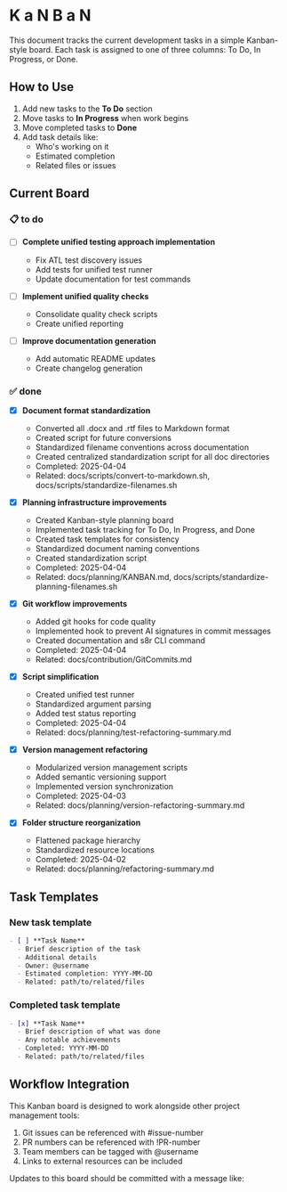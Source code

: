 # K a N B a N

This document tracks the current development tasks in a simple Kanban-style board. Each task is assigned to one of three columns: To Do, In Progress, or Done.

## How to Use

1. Add new tasks to the **To Do** section
2. Move tasks to **In Progress** when work begins
3. Move completed tasks to **Done**
4. Add task details like:
   - Who's working on it
   - Estimated completion
   - Related files or issues

## Current Board

### 📋 to do

- [ ] **Complete unified testing approach implementation**
  - Fix ATL test discovery issues
  - Add tests for unified test runner
  - Update documentation for test commands

- [ ] **Implement unified quality checks**
  - Consolidate quality check scripts
  - Create unified reporting

- [ ] **Improve documentation generation**
  - Add automatic README updates
  - Create changelog generation

### ✅ done

- [x] **Document format standardization**
  - Converted all .docx and .rtf files to Markdown format
  - Created script for future conversions
  - Standardized filename conventions across documentation
  - Created centralized standardization script for all doc directories
  - Completed: 2025-04-04
  - Related: docs/scripts/convert-to-markdown.sh, docs/scripts/standardize-filenames.sh

- [x] **Planning infrastructure improvements**
  - Created Kanban-style planning board
  - Implemented task tracking for To Do, In Progress, and Done
  - Created task templates for consistency
  - Standardized document naming conventions
  - Created standardization script
  - Completed: 2025-04-04
  - Related: docs/planning/KANBAN.md, docs/scripts/standardize-planning-filenames.sh

- [x] **Git workflow improvements**
  - Added git hooks for code quality
  - Implemented hook to prevent AI signatures in commit messages
  - Created documentation and s8r CLI command
  - Completed: 2025-04-04
  - Related: docs/contribution/GitCommits.md

- [x] **Script simplification**
  - Created unified test runner
  - Standardized argument parsing
  - Added test status reporting
  - Completed: 2025-04-04
  - Related: docs/planning/test-refactoring-summary.md

- [x] **Version management refactoring**
  - Modularized version management scripts
  - Added semantic versioning support
  - Implemented version synchronization
  - Completed: 2025-04-03
  - Related: docs/planning/version-refactoring-summary.md

- [x] **Folder structure reorganization**
  - Flattened package hierarchy
  - Standardized resource locations
  - Completed: 2025-04-02
  - Related: docs/planning/refactoring-summary.md

## Task Templates

### New task template
```markdown
- [ ] **Task Name**
  - Brief description of the task
  - Additional details
  - Owner: @username
  - Estimated completion: YYYY-MM-DD
  - Related: path/to/related/files
```

### Completed task template
```markdown
- [x] **Task Name**
  - Brief description of what was done
  - Any notable achievements
  - Completed: YYYY-MM-DD
  - Related: path/to/related/files
```

## Workflow Integration

This Kanban board is designed to work alongside other project management tools:

1. Git issues can be referenced with #issue-number
2. PR numbers can be referenced with !PR-number
3. Team members can be tagged with @username
4. Links to external resources can be included

Updates to this board should be committed with a message like:

